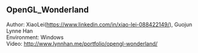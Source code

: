 ## OpenGL_Wonderland
Author: XiaoLei(https://www.linkedin.com/in/xiao-lei-088422149/), Guojun Lynne Han<br>
Environment: Windows<br>
Video: http://www.lynnhan.me/portfolio/opengl-wonderland/<br>
